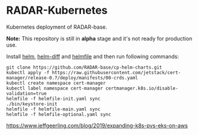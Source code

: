 # RADAR-Kubernetes
Kubernetes deployment of RADAR-base.

**Note:**
This repository is still in **alpha** stage and it's not ready for production use.

Install [helm](https://github.com/helm/helm#install), [helm-diff](https://github.com/databus23/helm-diff#install) and [helmfile](https://github.com/roboll/helmfile#installation) and then run following commands:
```shell
git clone https://github.com/RADAR-base/cp-helm-charts.git
kubectl apply -f https://raw.githubusercontent.com/jetstack/cert-manager/release-0.7/deploy/manifests/00-crds.yaml
kubectl create namespace cert-manager
kubectl label namespace cert-manager certmanager.k8s.io/disable-validation=true
helmfile -f helmfile-init.yaml sync
./bin/keystore-init
helmfile -f helmfile-main.yaml sync
helmfile -f helmfile-optional.yaml sync
```

https://www.jeffgeerling.com/blog/2019/expanding-k8s-pvs-eks-on-aws
